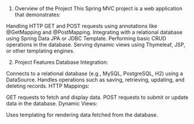 1. Overview of the Project
This Spring MVC project is a web application that demonstrates:

Handling HTTP GET and POST requests using annotations like @GetMapping and @PostMapping.
Integrating with a relational database using Spring Data JPA or JDBC Template.
Performing basic CRUD operations in the database.
Serving dynamic views using Thymeleaf, JSP, or other templating engines.

2. Project Features
Database Integration:

Connects to a relational database (e.g., MySQL, PostgreSQL, H2) using a DataSource.
Handles operations such as saving, retrieving, updating, and deleting records.
HTTP Mappings:

GET requests to fetch and display data.
POST requests to submit or update data in the database.
Dynamic Views:

Uses templating for rendering data fetched from the database.
